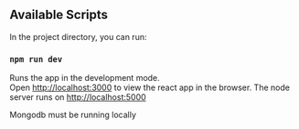 
## Available Scripts

In the project directory, you can run:

### `npm run dev`

Runs the app in the development mode.<br>
Open [http://localhost:3000](http://localhost:3000) to view the react app in the browser.
The node server runs on [http://localhost:5000](http://localhost:5000)

Mongodb must be running locally


